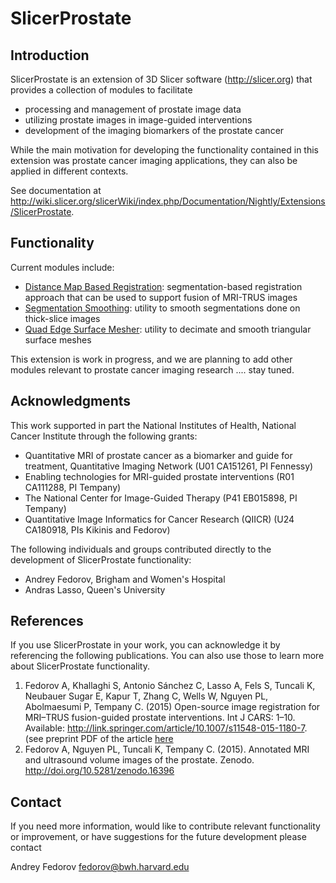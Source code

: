 # SlicerProstate

## Introduction

SlicerProstate is an extension of 3D Slicer software (http://slicer.org) that provides a collection of modules to facilitate
* processing and management of prostate image data
* utilizing prostate images in image-guided interventions
* development of the imaging biomarkers of the prostate cancer

While the main motivation for developing the functionality contained in this extension was prostate cancer imaging applications, they can also be applied in different contexts.

See documentation at
http://wiki.slicer.org/slicerWiki/index.php/Documentation/Nightly/Extensions/SlicerProstate.

## Functionality

Current modules include:
* [Distance Map Based Registration](http://wiki.slicer.org/slicerWiki/index.php/Documentation/Nightly/Modules/DistanceMapBasedRegistration): segmentation-based registration approach that can be used to support fusion of MRI-TRUS images
* [Segmentation
  Smoothing](http://wiki.slicer.org/slicerWiki/index.php/Documentation/Nightly/Modules/SegmentationSmoothing):
  utility to smooth segmentations done on thick-slice images
* [Quad Edge Surface
  Mesher](http://wiki.slicer.org/slicerWiki/index.php/Documentation/Nightly/Modules/QuadEdgeSurfaceMesher):
  utility to decimate and smooth triangular surface meshes

This extension is work in progress, and we are planning to add other modules relevant to prostate cancer imaging research .... stay tuned.


## Acknowledgments

This work supported in part the National Institutes of Health, National Cancer Institute through the following grants:
* Quantitative MRI of prostate cancer as a biomarker and guide for treatment, Quantitative Imaging Network (U01 CA151261, PI Fennessy)
* Enabling technologies for MRI-guided prostate interventions (R01 CA111288, PI Tempany)
* The National Center for Image-Guided Therapy (P41 EB015898, PI Tempany)
* Quantitative Image Informatics for Cancer Research (QIICR) (U24 CA180918, PIs Kikinis and Fedorov)

The following individuals and groups contributed directly to the development of SlicerProstate functionality:
* Andrey Fedorov, Brigham and Women's Hospital
* Andras Lasso, Queen's University

## References

If you use SlicerProstate in your work, you can acknowledge it by referencing
the following publications. You can also use those to learn more about
SlicerProstate functionality.

1. Fedorov A, Khallaghi S, Antonio Sánchez C, Lasso A, Fels S, Tuncali K, Neubauer Sugar E, Kapur T, Zhang C, Wells W, Nguyen PL, Abolmaesumi P, Tempany C. (2015) Open-source image registration for MRI–TRUS fusion-guided prostate
interventions. Int J CARS: 1–10. Available: http://link.springer.com/article/10.1007/s11548-015-1180-7. (see preprint PDF of the article [here](http://www.spl.harvard.edu/publications/item/view/2776)
2. Fedorov A, Nguyen PL, Tuncali K, Tempany C. (2015). Annotated MRI and ultrasound volume images of the prostate. Zenodo. http://doi.org/10.5281/zenodo.16396

## Contact

If you need more information, would like to contribute relevant functionality or improvement, or have suggestions for the future development please contact

Andrey Fedorov fedorov@bwh.harvard.edu
